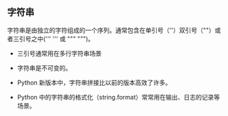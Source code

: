 ## 字符串

字符串是由独立的字符组成的一个序列。通常包含在单引号（''）双引号（""）或者三引号之中(''' ''' 或 """ """)。

* 三引号通常用在多行字符串场景

* 字符串是不可变的。
* Python 新版本中，字符串拼接比以前的版本高效了许多。
* Python 中的字符串的格式化（string.format）常常用在输出、日志的记录等场景。